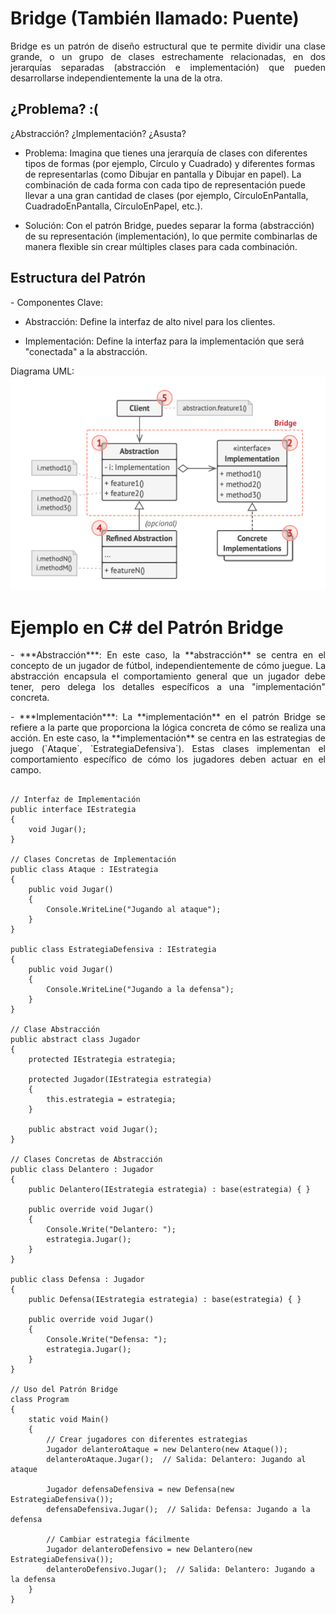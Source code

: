 # Bridge (También llamado: Puente)

<p align="justify">
Bridge es un patrón de diseño estructural que te permite dividir una clase grande, o un grupo de clases estrechamente relacionadas, en dos jerarquías separadas (abstracción e implementación) que pueden desarrollarse independientemente la una de la otra.
</p>

## ¿Problema? :(
<p align="justify">
¿Abstracción? ¿Implementación? ¿Asusta?
</p>

<p align="justify">

-   Problema: Imagina que tienes una jerarquía de clases con diferentes tipos de formas (por ejemplo, Círculo y Cuadrado) y diferentes formas de representarlas (como Dibujar en pantalla y Dibujar en papel). La combinación de cada forma con cada tipo de representación puede llevar a una gran cantidad de clases (por ejemplo, CírculoEnPantalla, CuadradoEnPantalla, CírculoEnPapel, etc.).
    
-   Solución: Con el patrón Bridge, puedes separar la forma (abstracción) de su representación (implementación), lo que permite combinarlas de manera flexible sin crear múltiples clases para cada combinación.
</p>

## Estructura del Patrón

<p align="justify">
-   Componentes Clave:
    

-   Abstracción: Define la interfaz de alto nivel para los clientes.
    
-   Implementación: Define la interfaz para la implementación que será "conectada" a la abstracción.
    

Diagrama UML: ![UML de la estructura](imagenes/UML.png)
</p>

#  Ejemplo en C# del Patrón Bridge
<p align="justify">
-  ***Abstracción***: En este caso, la **abstracción** se centra en el concepto de un jugador de fútbol, independientemente de cómo juegue. La abstracción encapsula el comportamiento general que un jugador debe tener, pero delega los detalles específicos a una "implementación" concreta.
 </p>
 
 <p align="justify">
-  ***Implementación***: La **implementación** en el patrón Bridge se refiere a la parte que proporciona la lógica concreta de cómo se realiza una acción. En este caso, la **implementación** se centra en las estrategias de juego (`Ataque`, `EstrategiaDefensiva`). Estas clases implementan el comportamiento específico de cómo los jugadores deben actuar en el campo.
</p>

```using System;

// Interfaz de Implementación
public interface IEstrategia
{
    void Jugar();
}

// Clases Concretas de Implementación
public class Ataque : IEstrategia
{
    public void Jugar()
    {
        Console.WriteLine("Jugando al ataque");
    }
}

public class EstrategiaDefensiva : IEstrategia
{
    public void Jugar()
    {
        Console.WriteLine("Jugando a la defensa");
    }
}

// Clase Abstracción
public abstract class Jugador
{
    protected IEstrategia estrategia;

    protected Jugador(IEstrategia estrategia)
    {
        this.estrategia = estrategia;
    }

    public abstract void Jugar();
}

// Clases Concretas de Abstracción
public class Delantero : Jugador
{
    public Delantero(IEstrategia estrategia) : base(estrategia) { }

    public override void Jugar()
    {
        Console.Write("Delantero: ");
        estrategia.Jugar();
    }
}

public class Defensa : Jugador
{
    public Defensa(IEstrategia estrategia) : base(estrategia) { }

    public override void Jugar()
    {
        Console.Write("Defensa: ");
        estrategia.Jugar();
    }
}

// Uso del Patrón Bridge
class Program
{
    static void Main()
    {
        // Crear jugadores con diferentes estrategias
        Jugador delanteroAtaque = new Delantero(new Ataque());
        delanteroAtaque.Jugar();  // Salida: Delantero: Jugando al ataque

        Jugador defensaDefensiva = new Defensa(new EstrategiaDefensiva());
        defensaDefensiva.Jugar();  // Salida: Defensa: Jugando a la defensa

        // Cambiar estrategia fácilmente
        Jugador delanteroDefensivo = new Delantero(new EstrategiaDefensiva());
        delanteroDefensivo.Jugar();  // Salida: Delantero: Jugando a la defensa
    }
}
